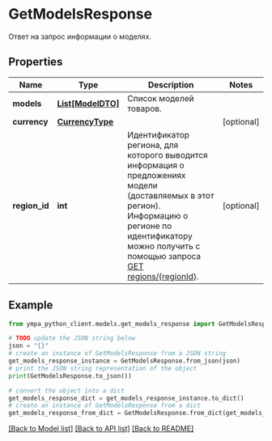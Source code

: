 # GetModelsResponse

Ответ на запрос информации о моделях.

## Properties

Name | Type | Description | Notes
------------ | ------------- | ------------- | -------------
**models** | [**List[ModelDTO]**](ModelDTO.md) | Список моделей товаров. | 
**currency** | [**CurrencyType**](CurrencyType.md) |  | [optional] 
**region_id** | **int** | Идентификатор региона, для которого выводится информация о предложениях модели (доставляемых в этот регион).  Информацию о регионе по идентификатору можно получить с помощью запроса [GET regions/{regionId}](../../reference/regions/searchRegionsById.md).  | [optional] 

## Example

```python
from ympa_python_client.models.get_models_response import GetModelsResponse

# TODO update the JSON string below
json = "{}"
# create an instance of GetModelsResponse from a JSON string
get_models_response_instance = GetModelsResponse.from_json(json)
# print the JSON string representation of the object
print(GetModelsResponse.to_json())

# convert the object into a dict
get_models_response_dict = get_models_response_instance.to_dict()
# create an instance of GetModelsResponse from a dict
get_models_response_from_dict = GetModelsResponse.from_dict(get_models_response_dict)
```
[[Back to Model list]](../README.md#documentation-for-models) [[Back to API list]](../README.md#documentation-for-api-endpoints) [[Back to README]](../README.md)


